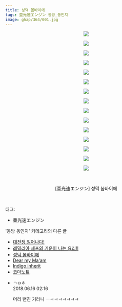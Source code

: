 ```yaml
---
title: 성덕 봄바이에
tags: 亜光速エンジン 동방_동인지
image: ghap/364/001.jpg
---
```

<div class="article">
<p style="text-align: center; clear: none; float: none;"><img src="{{ site.nasurl }}/ghap/364/001.jpg"/></p>
<p style="text-align: center; clear: none; float: none;"><img src="{{ site.nasurl }}/ghap/364/002.jpg"/></p>
<p style="text-align: center; clear: none; float: none;"><img src="{{ site.nasurl }}/ghap/364/003.jpg"/></p>
<p style="text-align: center; clear: none; float: none;"><img src="{{ site.nasurl }}/ghap/364/004.jpg"/></p>
<p style="text-align: center; clear: none; float: none;"><img src="{{ site.nasurl }}/ghap/364/005.jpg"/></p>
<p style="text-align: center; clear: none; float: none;"><img src="{{ site.nasurl }}/ghap/364/006.jpg"/></p>
<p style="text-align: center; clear: none; float: none;"><img src="{{ site.nasurl }}/ghap/364/007.jpg"/></p>
<p style="text-align: center; clear: none; float: none;"><img src="{{ site.nasurl }}/ghap/364/008.jpg"/></p>
<p style="text-align: center; clear: none; float: none;"><img src="{{ site.nasurl }}/ghap/364/009.jpg"/></p>
<p style="text-align: center; clear: none; float: none;"><img src="{{ site.nasurl }}/ghap/364/010.jpg"/></p>
<p style="text-align: center; clear: none; float: none;"><img src="{{ site.nasurl }}/ghap/364/011.jpg"/></p>
<p style="text-align: center; clear: none; float: none;"><img src="{{ site.nasurl }}/ghap/364/012.jpg"/></p>
<p style="text-align: center; clear: none; float: none;"><img src="{{ site.nasurl }}/ghap/364/013.jpg"/></p>
<p style="text-align: center; clear: none; float: none;"><img src="{{ site.nasurl }}/ghap/364/014.jpg"/></p>
<p style="text-align: center; clear: none; float: none;"><img src="{{ site.nasurl }}/ghap/364/015.jpg"/></p>
<p style="text-align: center; clear: none; float: none;"><br/></p>
<p style="text-align: center; clear: none; float: none;">[亜光速エンジン] 성덕 봄바이에</p>
<p><br/></p>
</div><div class="tagTrail">
<p>태그: </p>
<ul>
<li>亜光速エンジン</li>
</ul>
</div><div class="another">
<p>'동방 동인지' 카테고리의 다른 글</p>
<ul>
<li><a href="/2016-06-20-ghap_366">대전쟁 일어나다!</a></li>
<li><a href="/2016-06-20-ghap_365">레밀리아 셰프의 기운이 나는 요리!!</a></li>
<li><a href="/2016-06-20-ghap_364">성덕 봄바이에</a></li>
<li><a href="/2016-06-20-ghap_363">Dear my Ma'am</a></li>
<li><a href="/2016-06-20-ghap_362">Indigo inherit</a></li>
<li><a href="/2016-06-20-ghap_361">코마노트</a></li>
</ul>
</div><div class="cb_module cb_fluid">
<div class="cb_wrt cb_profile">
<div class="comment">
<ul>
<li class="cb_thumb_off" id="comment15271346">
<div class="cb_comment_area">
<div class="cb_info_area">
<div class="cb_section">
<span class="cb_nick_name">ㄱㅁㅎ</span>
</div>
<div class="cb_section">
<span class="cb_date">2018.06.16 02:16 </span>
</div>
</div>
<div class="cb_dsc_comment">
<p class="cb_dsc">
											머리 뻗친 거라니 ㅡㅋㅋㅋㅋㅋㅋㅋ
										</p>
</div>
</div></li>
</ul>
</div>
</div><!-- commentList close -->
</div>